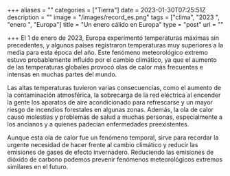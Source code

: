 +++
aliases = ""
categories = ["Tierra"]
date = 2023-01-30T07:25:51Z
description = ""
image = "/images/record_es.png"
tags = ["clima", "2023 ", "enero ", "Europa"]
title = "Un enero cálido en Europa"
type = "post"
url = ""

+++
El 1 de enero de 2023, Europa experimentó temperaturas máximas sin precedentes, y algunos países registraron temperaturas muy superiores a la media para esta época del año. Este fenómeno meteorológico extremo estuvo probablemente influido por el cambio climático, ya que el aumento de las temperaturas globales provocó olas de calor más frecuentes e intensas en muchas partes del mundo.  
  
Las altas temperaturas tuvieron varias consecuencias, como el aumento de la contaminación atmosférica, la sobrecarga de la red eléctrica al encender la gente los aparatos de aire acondicionado para refrescarse y un mayor riesgo de incendios forestales en algunas zonas. Además, la ola de calor causó molestias y problemas de salud a muchas personas, especialmente a los ancianos y a quienes padecían enfermedades preexistentes.  
  
Aunque esta ola de calor fue un fenómeno temporal, sirve para recordar la urgente necesidad de hacer frente al cambio climático y reducir las emisiones de gases de efecto invernadero. Reduciendo las emisiones de dióxido de carbono podemos prevenir fenómenos meteorológicos extremos similares en el futuro.